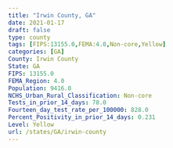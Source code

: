 ```yaml
---
title: "Irwin County, GA"
date: 2021-01-17
draft: false
type: county
tags: [FIPS:13155.0,FEMA:4.0,Non-core,Yellow]
categories: [GA]
County: Irwin County
State: GA
FIPS: 13155.0
FEMA_Region: 4.0
Population: 9416.0
NCHS_Urban_Rural_Classification: Non-core
Tests_in_prior_14_days: 78.0
Fourteen_day_test_rate_per_100000: 828.0
Percent_Positivity_in_prior_14_days: 0.231
Level: Yellow
url: /states/GA/irwin-county
---
```



